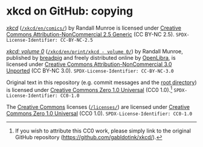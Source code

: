 <!-- SPDX-License-Identifier: CC0-1.0 -->
# xkcd on GitHub: copying

[_xkcd_][1] ([`/xkcd/en/comics/`][2]) by Randall Munroe is licensed under [Creative Commons Attribution-NonCommercial 2.5 Generic][3] (CC BY-NC 2.5). `SPDX-License-Identifier: CC-BY-NC-2.5`

[_xkcd: volume 0_][4] ([`/xkcd/en/print/xkcd - volume 0/`][5]) by Randall Munroe, published by [breadpig][6] and freely distributed online by [OpenLibra][7], is licensed under [Creative Commons Attribution-NonCommercial 3.0 Unported][8] (CC BY-NC 3.0). `SPDX-License-Identifier: CC-BY-NC-3.0`

Original text in this repository (e.g. commit messages and the [root directory][9]) is licensed under [Creative Commons Zero 1.0 Universal][10] (CC0 1.0).[^1] `SPDX-License-Identifier: CC0-1.0`

The [Creative Commons][9] licenses ([`/licenses/`][12]) are licensed under [Creative Commons Zero 1.0 Universal][10] (CC0 1.0). `SPDX-License-Identifier: CC0-1.0`

[^1]: If you wish to attribute this CC0 work, please simply link to the original GitHub repository (<https://github.com/gabldotink/xkcd/>).

[1]:  <https://xkcd.com/>
[2]:  <./xkcd/en/comics/>
[3]:  <https://creativecommons.org/licenses/by-nc/2.5/>
[4]:  <https://openlibrary.org/works/OL17379456W/xkcd?edition=key:/books/OL25958867M/>
[5]:  <./xkcd/en/print/xkcd - volume 0/>
[6]:  <https://breadpig.myshopify.com/>
[7]:  <https://openlibra.com/en/book/xkcd-volume-0/>
[8]:  <https://creativecommons.org/licenses/by-nc/3.0/>
[9]:  <./>
[10]: <https://creativecommons.org/publicdomain/zero/1.0/>
[11]: <https://creativecommons.org/>
[12]: <./licenses/>
